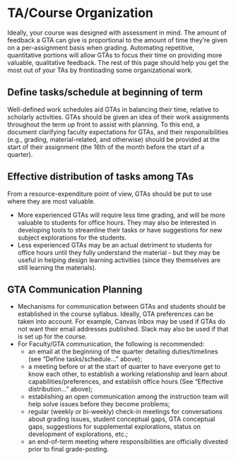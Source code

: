 # TA/Course Organization
Ideally, your course was designed with assessment in mind. The amount of feedback a GTA can give is proportional to the amount of time they’re given on a per-assignment basis when grading. Automating repetitive, quantitative portions will allow GTAs to focus their time on providing more valuable, qualitative feedback. The rest of this page should help you get the most out of your TAs by frontloading some organizational work.

## Define tasks/schedule at beginning of term
Well-defined work schedules aid GTAs in balancing their time, relative to scholarly activities.
GTAs should be given an idea of their work assignments throughout the term up front to assist
with planning. To this end, a document clarifying faculty expectations for GTAs, and their
responsibilities (e.g., grading, material-related, and otherwise) should be provided at the start of
their assignment (the 16th of the month before the start of a quarter).

## Effective distribution of tasks among TAs
From a resource-expenditure point of view, GTAs should be put to use where they are most
valuable.
- More experienced GTAs will require less time grading, and will be more valuable to
students for office hours. They may also be interested in developing tools to streamline
their tasks or have suggestions for new subject explorations for the students.
- Less experienced GTAs may be an actual detriment to students for office hours until
they fully understand the material - but they may be useful in helping design learning
activities (since they themselves are still learning the materials).

## GTA Communication Planning
- Mechanisms for communication between GTAs and students should be established in
the course syllabus. Ideally, GTA preferences can be taken into account. For example,
Canvas Inbox may be used if GTAs do not want their email addresses published. Slack
may also be used if that is set up for the course.
- For Faculty/GTA communication, the following is recommended:
  - an email at the beginning of the quarter detailing duties/timelines (see “Define
tasks/schedule...” above);
  - a meeting before or at the start of quarter to have everyone get to know each
other, to establish a working relationship and learn about
capabilities/preferences, and establish office hours (See “Effective distribution...”
above);
  - establishing an open communication among the instruction team will help solve
issues before they become problems;
  - regular (weekly or bi-weekly) check-in meetings for conversations about grading
issues, student conceptual gaps, GTA conceptual gaps, suggestions for
supplemental explorations, status on development of explorations, etc.;
  - an end-of-term meeting where responsibilities are officially divested prior to final
grade-posting.
